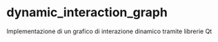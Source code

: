 # dynamic_interaction_graph
Implementazione di un grafico di interazione dinamico tramite librerie Qt
